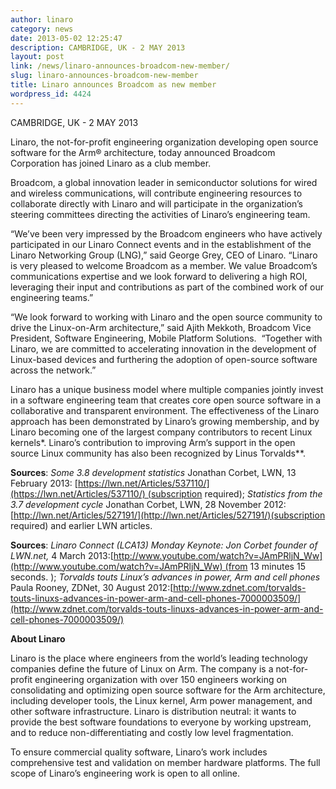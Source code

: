 ```yaml
---
author: linaro
category: news
date: 2013-05-02 12:25:47
description: CAMBRIDGE, UK - 2 MAY 2013
layout: post
link: /news/linaro-announces-broadcom-new-member/
slug: linaro-announces-broadcom-new-member
title: Linaro announces Broadcom as new member
wordpress_id: 4424
---
```


CAMBRIDGE, UK - 2 MAY 2013

Linaro, the not-for-profit engineering organization developing open source software for the Arm® architecture, today announced Broadcom Corporation has joined Linaro as a club member.

Broadcom, a global innovation leader in semiconductor solutions for wired and wireless communications, will contribute engineering resources to collaborate directly with Linaro and will participate in the organization’s steering committees directing the activities of Linaro’s engineering team.

“We’ve been very impressed by the Broadcom engineers who have actively participated in our Linaro Connect events and in the establishment of the Linaro Networking Group (LNG),” said George Grey, CEO of Linaro. “Linaro is very pleased to welcome Broadcom as a member. We value Broadcom’s communications expertise and we look forward to delivering a high ROI, leveraging their input and contributions as part of the combined work of our engineering teams.”

“We look forward to working with Linaro and the open source community to drive the Linux-on-Arm architecture,” said Ajith Mekkoth, Broadcom Vice President, Software Engineering, Mobile Platform Solutions.  “Together with Linaro, we are committed to accelerating innovation in the development of Linux-based devices and furthering the adoption of open-source software across the network.”

Linaro has a unique business model where multiple companies jointly invest in a software engineering team that creates core open source software in a collaborative and transparent environment. The effectiveness of the Linaro approach has been demonstrated by Linaro’s growing membership, and by Linaro becoming one of the largest company contributors to recent Linux kernels\*. Linaro’s contribution to improving Arm’s support in the open source Linux community has also been recognized by Linus Torvalds\*\*.

**Sources**: *Some 3.8 development statistics* Jonathan Corbet, LWN, 13 February 2013: [https://lwn.net/Articles/537110/](https://lwn.net/Articles/537110/) (subscription required); *Statistics from the 3.7 development cycle* Jonathan Corbet, LWN, 28 November 2012:[http://lwn.net/Articles/527191/](http://lwn.net/Articles/527191/)(subscription required) and earlier LWN articles.

**Sources**: *Linaro Connect (LCA13) Monday Keynote: Jon Corbet founder of LWN.net,* 4 March 2013:[http://www.youtube.com/watch?v=JAmPRljN_Ww](http://www.youtube.com/watch?v=JAmPRljN_Ww) (from 13 minutes 15 seconds. ); *Torvalds touts Linux’s advances in power, Arm and cell phones* Paula Rooney, ZDNet, 30 August 2012:[http://www.zdnet.com/torvalds-touts-linuxs-advances-in-power-arm-and-cell-phones-7000003509/](http://www.zdnet.com/torvalds-touts-linuxs-advances-in-power-arm-and-cell-phones-7000003509/)

[](http://www.zdnet.com/torvalds-touts-linuxs-advances-in-power-arm-and-cell-phones-7000003509/)**About Linaro**

Linaro is the place where engineers from the world’s leading technology companies define the future of Linux on Arm. The company is a not-for-profit engineering organization with over 150 engineers working on consolidating and optimizing open source software for the Arm architecture, including developer tools, the Linux kernel, Arm power management, and other software infrastructure. Linaro is distribution neutral: it wants to provide the best software foundations to everyone by working upstream, and to reduce non-differentiating and costly low level fragmentation.

To ensure commercial quality software, Linaro’s work includes comprehensive test and validation on member hardware platforms. The full scope of Linaro’s engineering work is open to all online.